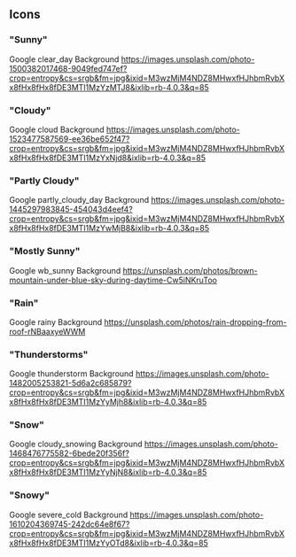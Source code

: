 
## Icons
<style>
.material-symbols-outlined {
  font-variation-settings:
  'FILL' 0,
  'wght' 400,
  'GRAD' 0,
  'opsz' 24
}
</style>

### "Sunny"
Google <link rel="stylesheet" href="https://fonts.googleapis.com/css2?family=Material+Symbols+Outlined:opsz,wght,FILL,GRAD@20..48,100..700,0..1,-50..200" />
<span class="material-symbols-outlined">
clear_day
</span>
Background https://images.unsplash.com/photo-1500382017468-9049fed747ef?crop=entropy&cs=srgb&fm=jpg&ixid=M3wzMjM4NDZ8MHwxfHJhbmRvbXx8fHx8fHx8fDE3MTI1MzYzMTJ8&ixlib=rb-4.0.3&q=85

### "Cloudy"
Google <link rel="stylesheet" href="https://fonts.googleapis.com/css2?family=Material+Symbols+Outlined:opsz,wght,FILL,GRAD@20..48,100..700,0..1,-50..200" />
<span class="material-symbols-outlined">
cloud
</span>
Background https://images.unsplash.com/photo-1523477587569-ee36be652f47?crop=entropy&cs=srgb&fm=jpg&ixid=M3wzMjM4NDZ8MHwxfHJhbmRvbXx8fHx8fHx8fDE3MTI1MzYxNjd8&ixlib=rb-4.0.3&q=85

### "Partly Cloudy"
Google <link rel="stylesheet" href="https://fonts.googleapis.com/css2?family=Material+Symbols+Outlined:opsz,wght,FILL,GRAD@20..48,100..700,0..1,-50..200" />
<span class="material-symbols-outlined">
partly_cloudy_day
</span>
Background https://images.unsplash.com/photo-1445297983845-454043d4eef4?crop=entropy&cs=srgb&fm=jpg&ixid=M3wzMjM4NDZ8MHwxfHJhbmRvbXx8fHx8fHx8fDE3MTI1MzYwMjB8&ixlib=rb-4.0.3&q=85

### "Mostly Sunny"
Google <link rel="stylesheet" href="https://fonts.googleapis.com/css2?family=Material+Symbols+Outlined:opsz,wght,FILL,GRAD@20..48,100..700,0..1,-50..200" />
<span class="material-symbols-outlined">
wb_sunny
</span>
Background https://unsplash.com/photos/brown-mountain-under-blue-sky-during-daytime-Cw5iNKruToo

### "Rain"
Google <link rel="stylesheet" href="https://fonts.googleapis.com/css2?family=Material+Symbols+Outlined:opsz,wght,FILL,GRAD@20..48,100..700,0..1,-50..200" />
<span class="material-symbols-outlined">
rainy
</span>
Background https://unsplash.com/photos/rain-dropping-from-roof-rNBaaxyeWWM

### "Thunderstorms"
Google <link rel="stylesheet" href="https://fonts.googleapis.com/css2?family=Material+Symbols+Outlined:opsz,wght,FILL,GRAD@20..48,100..700,0..1,-50..200" />
<span class="material-symbols-outlined">
thunderstorm
</span>
Background https://images.unsplash.com/photo-1482005253821-5d6a2c685879?crop=entropy&cs=srgb&fm=jpg&ixid=M3wzMjM4NDZ8MHwxfHJhbmRvbXx8fHx8fHx8fDE3MTI1MzYyMjh8&ixlib=rb-4.0.3&q=85

### "Snow"
Google <link rel="stylesheet" href="https://fonts.googleapis.com/css2?family=Material+Symbols+Outlined:opsz,wght,FILL,GRAD@20..48,100..700,0..1,-50..200" />
<span class="material-symbols-outlined">
cloudy_snowing
</span>
Background https://images.unsplash.com/photo-1468476775582-6bede20f356f?crop=entropy&cs=srgb&fm=jpg&ixid=M3wzMjM4NDZ8MHwxfHJhbmRvbXx8fHx8fHx8fDE3MTI1MzYyNjN8&ixlib=rb-4.0.3&q=85

### "Snowy"
Google <link rel="stylesheet" href="https://fonts.googleapis.com/css2?family=Material+Symbols+Outlined:opsz,wght,FILL,GRAD@20..48,100..700,0..1,-50..200" />
<span class="material-symbols-outlined">severe_cold</span>
Background https://images.unsplash.com/photo-1610204369745-242dc64e8f67?crop=entropy&cs=srgb&fm=jpg&ixid=M3wzMjM4NDZ8MHwxfHJhbmRvbXx8fHx8fHx8fDE3MTI1MzYyOTd8&ixlib=rb-4.0.3&q=85
